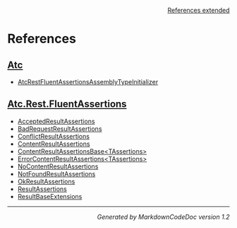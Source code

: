 <div style='text-align: right'>

[References extended](IndexExtended.md)

</div>


# References

## [Atc](Atc.md)

- [AtcRestFluentAssertionsAssemblyTypeInitializer](Atc.md#atcrestfluentassertionsassemblytypeinitializer)

## [Atc.Rest.FluentAssertions](Atc.Rest.FluentAssertions.md)

- [AcceptedResultAssertions](Atc.Rest.FluentAssertions.md#acceptedresultassertions)
- [BadRequestResultAssertions](Atc.Rest.FluentAssertions.md#badrequestresultassertions)
- [ConflictResultAssertions](Atc.Rest.FluentAssertions.md#conflictresultassertions)
- [ContentResultAssertions](Atc.Rest.FluentAssertions.md#contentresultassertions)
- [ContentResultAssertionsBase&lt;TAssertions&gt;](Atc.Rest.FluentAssertions.md#contentresultassertionsbase&lt;tassertions&gt;)
- [ErrorContentResultAssertions&lt;TAssertions&gt;](Atc.Rest.FluentAssertions.md#errorcontentresultassertions&lt;tassertions&gt;)
- [NoContentResultAssertions](Atc.Rest.FluentAssertions.md#nocontentresultassertions)
- [NotFoundResultAssertions](Atc.Rest.FluentAssertions.md#notfoundresultassertions)
- [OkResultAssertions](Atc.Rest.FluentAssertions.md#okresultassertions)
- [ResultAssertions](Atc.Rest.FluentAssertions.md#resultassertions)
- [ResultBaseExtensions](Atc.Rest.FluentAssertions.md#resultbaseextensions)

<hr /><div style='text-align: right'><i>Generated by MarkdownCodeDoc version 1.2</i></div>

